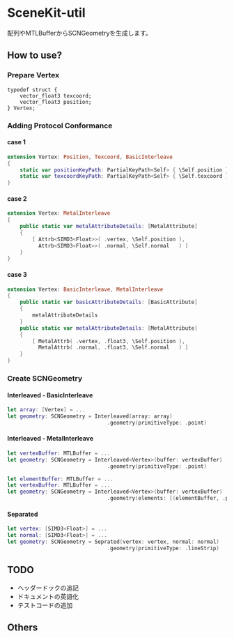 # SceneKit-util

配列やMTLBufferからSCNGeometryを生成します。

## How to use?

### Prepare Vertex

``` Metal
typedef struct {
    vector_float3 texcoord;
    vector_float3 position;
} Vertex;
```

### Adding Protocol Conformance

#### case 1

``` Swift
extension Vertex: Position, Texcoord, BasicInterleave
{
    static var positionKeyPath: PartialKeyPath<Self> { \Self.position }
    static var texcoordKeyPath: PartialKeyPath<Self> { \Self.texcoord }
}
```

#### case 2

``` Swift
extension Vertex: MetalInterleave
{
    public static var metalAttributeDetails: [MetalAttribute]
    {
        [ Attrb<SIMD3<Float>>( .vertex, \Self.position ),
          Attrb<SIMD3<Float>>( .normal, \Self.normal   ) ]
    }
}
```

#### case 3

``` Swift
extension Vertex: BasicInterleave, MetalInterleave
{
    public static var basicAttributeDetails: [BasicAttribute]
    {
        metalAttributeDetails
    }
    public static var metalAttributeDetails: [MetalAttribute]
    {
        [ MetalAttrb( .vertex, .float3, \Self.position ),
          MetalAttrb( .normal, .float3, \Self.normal   ) ]
    }
}
```

### Create SCNGeometry

#### Interleaved - BasicInterleave

``` Swift
let array: [Vertex] = ...
let geometry: SCNGeometry = Interleaved(array: array)
                                .geometry(primitiveType: .point)
```

#### Interleaved - MetalInterleave

``` Swift
let vertexBuffer: MTLBuffer = ...
let geometry: SCNGeometry = Interleaved<Vertex>(buffer: vertexBuffer)
                                .geometry(primitiveType: .point)
```

``` Swift
let elementBuffer: MTLBuffer = ...
let vertexBuffer: MTLBuffer = ...
let geometry: SCNGeometry = Interleaved<Vertex>(buffer: vertexBuffer)
                                .geometry(elements: [(elementBuffer, .point)])
```

#### Separated

``` Swift
let vertex: [SIMD3<Float>] = ...
let normal: [SIMD3<Float>] = ...
let geometry: SCNGeometry = Seprated(vertex: vertex, normal: normal)
                                .geometry(primitiveType: .lineStrip)
```

## TODO

- ヘッダードックの追記
- ドキュメントの英語化
- テストコードの追加

## Others

